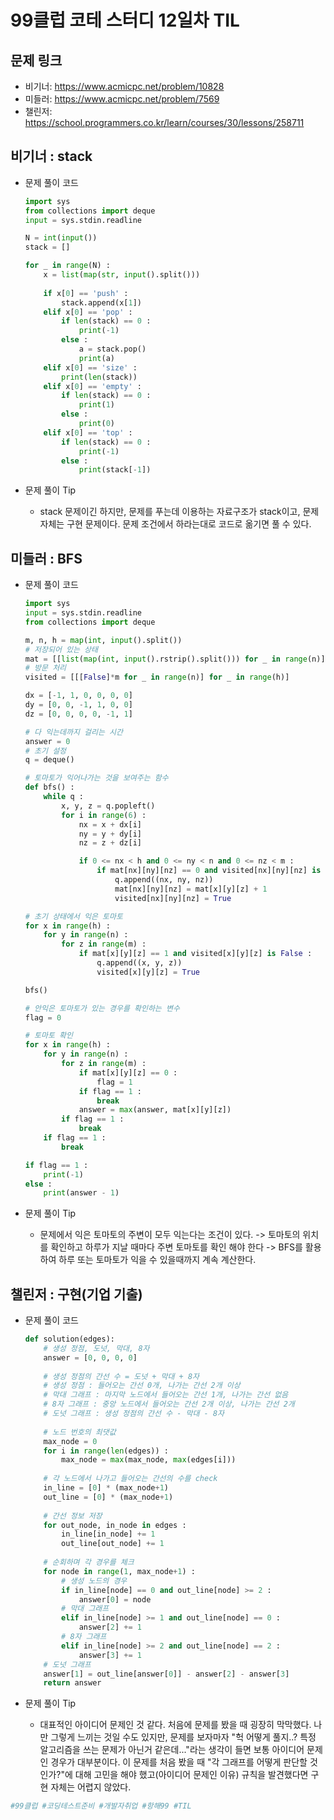 # 99클럽 코테 스터디 12일차 TIL

## 문제 링크
- 비기너: https://www.acmicpc.net/problem/10828
- 미들러: https://www.acmicpc.net/problem/7569
- 챌린저: https://school.programmers.co.kr/learn/courses/30/lessons/258711


## 비기너 : stack

* 문제 풀이 코드

    ```python
    import sys
    from collections import deque
    input = sys.stdin.readline

    N = int(input())
    stack = []

    for _ in range(N) :
        x = list(map(str, input().split()))
        
        if x[0] == 'push' :
            stack.append(x[1])
        elif x[0] == 'pop' :
            if len(stack) == 0 :
                print(-1)
            else :
                a = stack.pop()
                print(a)
        elif x[0] == 'size' :
            print(len(stack))
        elif x[0] == 'empty' :
            if len(stack) == 0 :
                print(1)
            else :
                print(0)
        elif x[0] == 'top' :
            if len(stack) == 0 :
                print(-1)
            else :
                print(stack[-1])
    ```

* 문제 풀이 Tip
    * stack 문제이긴 하지만, 문제를 푸는데 이용하는 자료구조가 stack이고, 문제 자체는 구현 문제이다. 문제 조건에서 하라는대로 코드로 옮기면 풀 수 있다.


## 미들러 : BFS

* 문제 풀이 코드

    ```python
    import sys
    input = sys.stdin.readline
    from collections import deque

    m, n, h = map(int, input().split())
    # 저장되어 있는 상태
    mat = [[list(map(int, input().rstrip().split())) for _ in range(n)] for _ in range(h)]
    # 방문 처리
    visited = [[[False]*m for _ in range(n)] for _ in range(h)]

    dx = [-1, 1, 0, 0, 0, 0]
    dy = [0, 0, -1, 1, 0, 0]
    dz = [0, 0, 0, 0, -1, 1]

    # 다 익는데까지 걸리는 시간
    answer = 0
    # 초기 설정
    q = deque()

    # 토마토가 익어나가는 것을 보여주는 함수
    def bfs() :
        while q :
            x, y, z = q.popleft()
            for i in range(6) :
                nx = x + dx[i]
                ny = y + dy[i]
                nz = z + dz[i]

                if 0 <= nx < h and 0 <= ny < n and 0 <= nz < m :
                    if mat[nx][ny][nz] == 0 and visited[nx][ny][nz] is False :
                        q.append((nx, ny, nz))
                        mat[nx][ny][nz] = mat[x][y][z] + 1
                        visited[nx][ny][nz] = True

    # 초기 상태에서 익은 토마토
    for x in range(h) :
        for y in range(n) :
            for z in range(m) :
                if mat[x][y][z] == 1 and visited[x][y][z] is False :
                    q.append((x, y, z))
                    visited[x][y][z] = True

    bfs()

    # 안익은 토마토가 있는 경우를 확인하는 변수
    flag = 0

    # 토마토 확인
    for x in range(h) :
        for y in range(n) :
            for z in range(m) :
                if mat[x][y][z] == 0 :
                    flag = 1
                if flag == 1 :
                    break
                answer = max(answer, mat[x][y][z])
            if flag == 1 :
                break
        if flag == 1 :
            break

    if flag == 1 :
        print(-1)
    else :
        print(answer - 1)
    ```

* 문제 풀이 Tip
    * 문제에서 익은 토마토의 주변이 모두 익는다는 조건이 있다. -> 토마토의 위치를 확인하고 하루가 지날 때마다 주변 토마토를 확인 해야 한다 -> BFS를 활용하여 하루 또는 토마토가 익을 수 있을때까지 계속 계산한다.



## 챌린저 : 구현(기업 기출)

* 문제 풀이 코드

    ```python
    def solution(edges):
        # 생성 정점, 도넛, 막대, 8자
        answer = [0, 0, 0, 0]
        
        # 생성 정점의 간선 수 = 도넛 + 막대 + 8자
        # 생성 정점 : 들어오는 간선 0개, 나가는 간선 2개 이상
        # 막대 그래프 : 마지막 노드에서 들어오는 간선 1개, 나가는 간선 없음
        # 8자 그래프 : 중앙 노드에서 들어오는 간선 2개 이상, 나가는 간선 2개
        # 도넛 그래프 : 생성 정점의 간선 수 - 막대 - 8자
        
        # 노드 번호의 최댓값
        max_node = 0
        for i in range(len(edges)) :
            max_node = max(max_node, max(edges[i]))
            
        # 각 노드에서 나가고 들어오는 간선의 수를 check
        in_line = [0] * (max_node+1)
        out_line = [0] * (max_node+1)
        
        # 간선 정보 저장
        for out_node, in_node in edges :
            in_line[in_node] += 1
            out_line[out_node] += 1
            
        # 순회하며 각 경우를 체크
        for node in range(1, max_node+1) :
            # 생성 노드의 경우
            if in_line[node] == 0 and out_line[node] >= 2 :
                answer[0] = node
            # 막대 그래프
            elif in_line[node] >= 1 and out_line[node] == 0 :
                answer[2] += 1
            # 8자 그래프
            elif in_line[node] >= 2 and out_line[node] == 2 :
                answer[3] += 1
        # 도넛 그래프
        answer[1] = out_line[answer[0]] - answer[2] - answer[3]
        return answer
    ```

* 문제 풀이 Tip
    * 대표적인 아이디어 문제인 것 같다. 처음에 문제를 봤을 때 굉장히 막막했다. 나만 그렇게 느끼는 것일 수도 있지만, 문제를 보자마자 "헉 어떻게 풀지..? 특정 알고리즘을 쓰는 문제가 아닌거 같은데..."라는 생각이 들면 보통 아이디어 문제인 경우가 대부분이다. 이 문제를 처음 봤을 때 "각 그래프를 어떻게 판단할 것인가?"에 대해 고민을 해야 했고(아이디어 문제인 이유) 규칙을 발견했다면 구현 자체는 어렵지 않았다.



```python
#99클럽 #코딩테스트준비 #개발자취업 #항해99 #TIL
```
